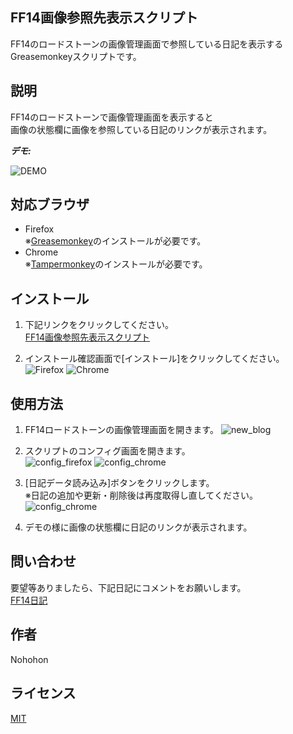 ## FF14画像参照先表示スクリプト

FF14のロードストーンの画像管理画面で参照している日記を表示するGreasemonkeyスクリプトです。

## 説明

FF14のロードストーンで画像管理画面を表示すると  
画像の状態欄に画像を参照している日記のリンクが表示されます。

***デモ:***

![DEMO](https://raw.github.com/NohohonNohon/FF14ImageRefererScript/master/data/demo.jpg)

## 対応ブラウザ

- Firefox  
※[Greasemonkey](https://addons.mozilla.org/ja/firefox/addon/greasemonkey/ "Greasemonkey :: Add-ons for Firefox")のインストールが必要です。
- Chrome  
※[Tampermonkey](https://chrome.google.com/webstore/detail/tampermonkey/dhdgffkkebhmkfjojejmpbldmpobfkfo "Tampermonkey - Chrome Web Store")のインストールが必要です。

## インストール

1. 下記リンクをクリックしてください。  
  [FF14画像参照先表示スクリプト](https://raw.github.com/NohohonNohon/FF14ImageRefererScript/master/FF14画像参照先表示スクリプト.user.js "FF14画像参照先表示スクリプト")

2. インストール確認画面で[インストール]をクリックしてください。  
![Firefox](https://raw.github.com/NohohonNohon/FF14ImageRefererScript/master/data/firefox_inst.jpg)
![Chrome](https://raw.github.com/NohohonNohon/FF14ImageRefererScript/master/data/chrome_inst.jpg)

## 使用方法

1. FF14ロードストーンの画像管理画面を開きます。
![new_blog](https://raw.github.com/NohohonNohon/FF14ImageRefererScript/master/data/image.jpg)  

2. スクリプトのコンフィグ画面を開きます。  
![config_firefox](https://raw.github.com/NohohonNohon/FF14ImageRefererScript/master/data/config_firefox.jpg)
![config_chrome](https://raw.github.com/NohohonNohon/FF14ImageRefererScript/master/data/config_chrome.jpg)

3. [日記データ読み込み]ボタンをクリックします。  
※日記の追加や更新・削除後は再度取得し直してください。  
![config_chrome](https://raw.github.com/NohohonNohon/FF14ImageRefererScript/master/data/config.jpg)

4. デモの様に画像の状態欄に日記のリンクが表示されます。

## 問い合わせ

要望等ありましたら、下記日記にコメントをお願いします。  
[FF14日記](http://jp.finalfantasyxiv.com/lodestone/character/8564933/blog/2689352/ "外部画像参照が楽になったです～")

## 作者

Nohohon

## ライセンス

[MIT](http://b4b4r07.mit-license.org)
